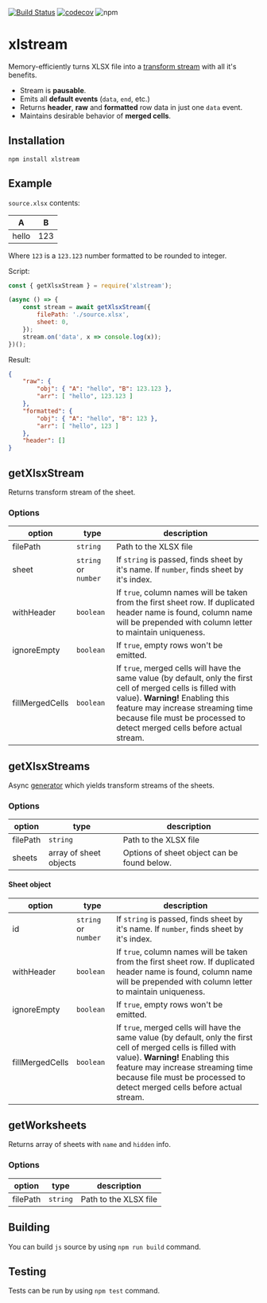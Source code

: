 [![Build Status](https://travis-ci.org/Claviz/xlstream.svg?branch=master)](https://travis-ci.org/Claviz/xlstream)
[![codecov](https://codecov.io/gh/Claviz/xlstream/branch/master/graph/badge.svg)](https://codecov.io/gh/Claviz/xlstream)
![npm](https://img.shields.io/npm/v/xlstream.svg)

# xlstream

Memory-efficiently turns XLSX file into a [transform stream](https://nodejs.org/api/stream.html#stream_duplex_and_transform_streams) with all it's benefits.

* Stream is **pausable**.
* Emits all **default events** (`data`, `end`, etc.)
* Returns **header**, **raw** and **formatted** row data in just one `data` event.
* Maintains desirable behavior of **merged cells**.

## Installation
```
npm install xlstream
```

## Example
`source.xlsx` contents:

| A     | B   |
|-------|-----|
| hello | 123 |

Where `123` is a `123.123` number formatted to be rounded to integer.

Script:
```javascript
const { getXlsxStream } = require('xlstream');

(async () => {
    const stream = await getXlsxStream({
        filePath: './source.xlsx',
        sheet: 0,
    });
    stream.on('data', x => console.log(x));
})();
```
Result:
```JSON
{ 
    "raw": { 
        "obj": { "A": "hello", "B": 123.123 }, 
        "arr": [ "hello", 123.123 ] 
    },
    "formatted": { 
        "obj": { "A": "hello", "B": 123 }, 
        "arr": [ "hello", 123 ] 
    },
    "header": []
}
```

## getXlsxStream
Returns transform stream of the sheet.

### Options

| option          | type                 | description                                                                                                                                                                                                                                                         |
|-----------------|----------------------|---------------------------------------------------------------------------------------------------------------------------------------------------------------------------------------------------------------------------------------------------------------------|
| filePath        | `string`             | Path to the XLSX file                                                                                                                                                                                                                                               |
| sheet           | `string` or `number` | If `string` is passed, finds sheet by it's name. If `number`, finds sheet by it's index.                                                                                                                                                                            |
| withHeader      | `boolean`            | If `true`, column names will be taken from the first sheet row. If duplicated header name is found, column name will be prepended with column letter to maintain uniqueness.                                                                                        |
| ignoreEmpty     | `boolean`            | If `true`, empty rows won't be emitted.                                                                                                                                                                                                                             |
| fillMergedCells | `boolean`            | If `true`, merged cells will have the same value (by default, only the first cell of merged cells is filled with value). **Warning!** Enabling this feature may increase streaming time because file must be processed to detect merged cells before actual stream. |

## getXlsxStreams
Async [generator](https://developer.mozilla.org/en-US/docs/Web/JavaScript/Reference/Statements/function*) which yields transform streams of the sheets.

### Options

| option   | type                   | description                                 |
|----------|------------------------|---------------------------------------------|
| filePath | `string`               | Path to the XLSX file                       |
| sheets   | array of sheet objects | Options of sheet object can be found below. |

#### Sheet object

| option          | type                 | description                                                                                                                                                                                                                                                         |
|-----------------|----------------------|---------------------------------------------------------------------------------------------------------------------------------------------------------------------------------------------------------------------------------------------------------------------|
| id              | `string` or `number` | If `string` is passed, finds sheet by it's name. If `number`, finds sheet by it's index.                                                                                                                                                                            |
| withHeader      | `boolean`            | If `true`, column names will be taken from the first sheet row. If duplicated header name is found, column name will be prepended with column letter to maintain uniqueness.                                                                                        |
| ignoreEmpty     | `boolean`            | If `true`, empty rows won't be emitted.                                                                                                                                                                                                                             |
| fillMergedCells | `boolean`            | If `true`, merged cells will have the same value (by default, only the first cell of merged cells is filled with value). **Warning!** Enabling this feature may increase streaming time because file must be processed to detect merged cells before actual stream. |

## getWorksheets
Returns array of sheets with `name` and `hidden` info.

### Options

| option   | type     | description           |
|----------|----------|-----------------------|
| filePath | `string` | Path to the XLSX file |

## Building

You can build `js` source by using `npm run build` command.

## Testing

Tests can be run by using `npm test` command.
